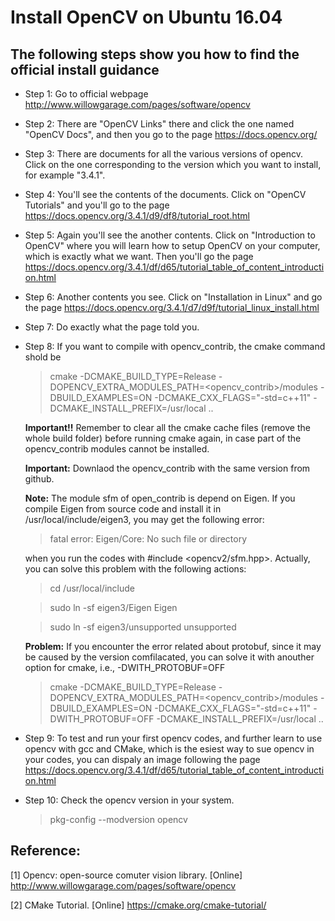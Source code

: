 # Install OpenCV on Ubuntu 16.04

## The following steps show you how to find the official install guidance

* Step 1: Go to official webpage http://www.willowgarage.com/pages/software/opencv

* Step 2: There are "OpenCV Links" there and click the one named "OpenCV Docs", and then you go to the page https://docs.opencv.org/

* Step 3: There are documents for all the various versions of opencv. Click on the one corresponding to the version which you 
want to install, for example "3.4.1".

* Step 4: You'll see the contents of the documents. Click on "OpenCV Tutorials" and you'll go to the page https://docs.opencv.org/3.4.1/d9/df8/tutorial_root.html

* Step 5: Again you'll see the another contents. Click on "Introduction to OpenCV" where you will learn how to setup OpenCV 
on your computer, which is exactly what we want. Then you'll go the page https://docs.opencv.org/3.4.1/df/d65/tutorial_table_of_content_introduction.html

* Step 6: Another contents you see. Click on "Installation in Linux" and go the page https://docs.opencv.org/3.4.1/d7/d9f/tutorial_linux_install.html

* Step 7: Do exactly what the page told you.

* Step 8: If you want to compile with opencv_contrib, the cmake command shold be

  > cmake -DCMAKE_BUILD_TYPE=Release -DOPENCV_EXTRA_MODULES_PATH=<opencv_contrib>/modules -DBUILD_EXAMPLES=ON -DCMAKE_CXX_FLAGS="-std=c++11" -DCMAKE_INSTALL_PREFIX=/usr/local ..

  **Important!!**  Remember to clear all the cmake cache files (remove the whole build folder) before running cmake again, in case part of the opencv_contrib modules cannot be installed.

  **Important:** Downlaod the opencv_contrib with the same version from github.

  **Note:** The module sfm of open_contrib is depend on Eigen. If you compile Eigen from source code and install it in /usr/local/include/eigen3, you may get the following error:

  > fatal error: Eigen/Core: No such file or directory

  when you run the codes with #include <opencv2/sfm.hpp>. Actually, you can solve this problem with the following actions:

  > cd /usr/local/include

  > sudo ln -sf eigen3/Eigen Eigen
  
  > sudo ln -sf eigen3/unsupported unsupported
  
  **Problem:** If you encounter the error related about protobuf, since it may be caused by the version comfilacated, you can solve it with anouther option for cmake, i.e.,  -DWITH_PROTOBUF=OFF
  
  > cmake -DCMAKE_BUILD_TYPE=Release -DOPENCV_EXTRA_MODULES_PATH=<opencv_contrib>/modules -DBUILD_EXAMPLES=ON -DCMAKE_CXX_FLAGS="-std=c++11" -DWITH_PROTOBUF=OFF -DCMAKE_INSTALL_PREFIX=/usr/local ..

* Step 9: To test and run your first opencv codes, and further learn to use opencv with gcc and CMake, which is the esiest way to sue opencv in your codes, you can dispaly an image following the page https://docs.opencv.org/3.4.1/df/d65/tutorial_table_of_content_introduction.html

* Step 10: Check the opencv version in your system.

  > pkg-config --modversion opencv

## Reference: 

[1] Opencv: open-source comuter vision library. [Online] http://www.willowgarage.com/pages/software/opencv

[2] CMake Tutorial. [Online] https://cmake.org/cmake-tutorial/

